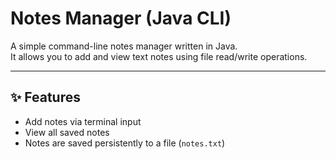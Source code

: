 # Notes Manager (Java CLI)

A simple command-line notes manager written in Java.  
It allows you to add and view text notes using file read/write operations.

---

## ✨ Features

- Add notes via terminal input
- View all saved notes
- Notes are saved persistently to a file (`notes.txt`)